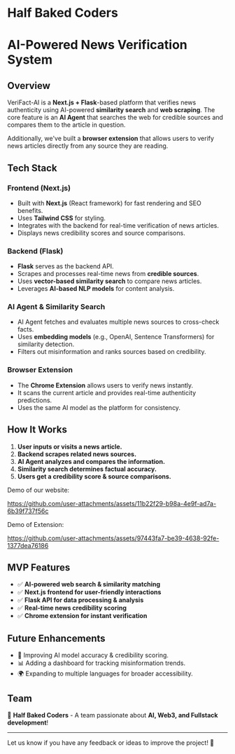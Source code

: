 # Half Baked Coders

# AI-Powered News Verification System

## Overview
VeriFact-AI is a **Next.js + Flask**-based platform that verifies news authenticity using AI-powered **similarity search** and **web scraping**. The core feature is an **AI Agent** that searches the web for credible sources and compares them to the article in question.

Additionally, we've built a **browser extension** that allows users to verify news articles directly from any source they are reading.

## Tech Stack
### Frontend (Next.js)
- Built with **Next.js** (React framework) for fast rendering and SEO benefits.
- Uses **Tailwind CSS** for styling.
- Integrates with the backend for real-time verification of news articles.
- Displays news credibility scores and source comparisons.

### Backend (Flask)
- **Flask** serves as the backend API.
- Scrapes and processes real-time news from **credible sources**.
- Uses **vector-based similarity search** to compare news articles.
- Leverages **AI-based NLP models** for content analysis.

### AI Agent & Similarity Search
- AI Agent fetches and evaluates multiple news sources to cross-check facts.
- Uses **embedding models** (e.g., OpenAI, Sentence Transformers) for similarity detection.
- Filters out misinformation and ranks sources based on credibility.

### Browser Extension
- The **Chrome Extension** allows users to verify news instantly.
- It scans the current article and provides real-time authenticity predictions.
- Uses the same AI model as the platform for consistency.

## How It Works
1. **User inputs or visits a news article.**
2. **Backend scrapes related news sources.**
3. **AI Agent analyzes and compares the information.**
4. **Similarity search determines factual accuracy.**
5. **Users get a credibility score & source comparisons.**

Demo of our website:

https://github.com/user-attachments/assets/11b22f29-b98a-4e9f-ad7a-6b39f737f56c

Demo of Extension:

https://github.com/user-attachments/assets/97443fa7-be39-4638-92fe-1377dea76186


## MVP Features
- ✅ **AI-powered web search & similarity matching**
- ✅ **Next.js frontend for user-friendly interactions**
- ✅ **Flask API for data processing & analysis**
- ✅ **Real-time news credibility scoring**
- ✅ **Chrome extension for instant verification**

## Future Enhancements
- 🔄 Improving AI model accuracy & credibility scoring.
- 📊 Adding a dashboard for tracking misinformation trends.
- 🌍 Expanding to multiple languages for broader accessibility.

## Team
🚀 **Half Baked Coders** - A team passionate about **AI, Web3, and Fullstack development**!

---
Let us know if you have any feedback or ideas to improve the project! 🚀

